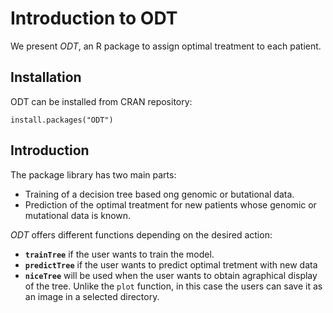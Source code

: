 # Introduction to ODT

We present *ODT*, an R package to assign optimal treatment to each patient. 

## Installation
ODT can be installed from CRAN repository:

`install.packages("ODT")`


## Introduction

The package library has two main parts: 

* Training of a decision tree based ong genomic or butational data.
* Prediction of the optimal treatment for new patients whose genomic or mutational data is known. 


 *ODT* offers different functions depending on the desired action:

* **`trainTree`** if the user wants to train the model.
* **`predictTree`** if the user wants to predict optimal tretment with new data
* **`niceTree`** will be used when the user wants to obtain agraphical display of the tree. Unlike the `plot` function, in this case the users can save it as an image in a selected directory.

